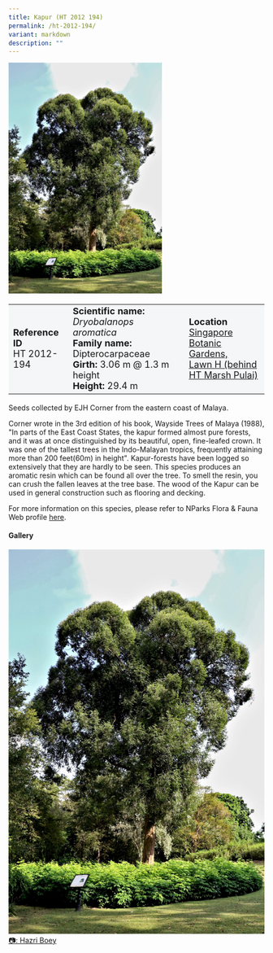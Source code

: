 ```yaml
---
title: Kapur (HT 2012 194)
permalink: /ht-2012-194/
variant: markdown
description: ""
---
```

<div class="isomer-image-wrapper">
<img style="width: 60%" src="/images/Heritage_trees_photos/dryoaro_ht2012-194_habit.jpg">
</div><table style="minWidth: 100px; font-size: 18px; background: #F4F6F7">
<tbody><tr>
<td rowspan="1" colspan="1">
<strong>Reference ID</strong>
<br>HT 2012-194
</td>
<td rowspan="1" colspan="1">
	<strong>Scientific name:</strong> <em>Dryobalanops aromatica</em>
<br><strong>Family name: </strong>Dipterocarpaceae
<br><strong>Girth: </strong>3.06 m @ 1.3 m height
<br><strong>Height: </strong>29.4 m
</td>
<td rowspan="1" colspan="1">
<strong>Location</strong><a href="https://www.onemap.gov.sg/?lat=1.309289999998747&amp;lng=103.81606000000173">
 <br>Singapore Botanic Gardens,<br>Lawn H (behind HT Marsh Pulai)</a>
</td>
</tr>
</tbody>
</table>
<p>Seeds collected by EJH Corner from the eastern coast of Malaya.</p>
  
<p>Corner wrote in the 3rd edition of his book, Wayside Trees of Malaya (1988), "In parts of the East Coast States, the kapur formed almost pure forests, and it was at once distinguished by its beautiful, open, fine-leafed crown. It was one of the tallest trees in the Indo-Malayan tropics, frequently attaining more than 200 feet(60m) in height". Kapur-forests have been logged so extensively that they are hardly to be seen. This species produces an aromatic resin which can be found all over the tree. To smell the resin, you can crush the fallen leaves at the tree base. The wood of the Kapur can be used in general construction such as flooring and decking.</p>

<p>For more information on this species, please refer to NParks Flora &amp; Fauna Web profile <a href="https://www.nparks.gov.sg/florafaunaweb/flora/2/8/2862">here</a>.</p>

<h4><b>Gallery</b></h4>
<div class="isomer-card-grid">
<a href="/images/Heritage_trees_photos/dryoaro_ht2012-194_habit.jpg" class="isomer-card">
<div class="isomer-card-image">
<div class="isomer-image-wrapper"><img src="/images/Heritage_trees_photos/dryoaro_ht2012-194_habit.jpg"></div></div>
<div class="isomer-card-body"><div class="isomer-card-description">📷: Hazri Boey</div></div></a><br></div>
